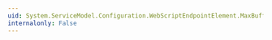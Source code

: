 ```yaml
---
uid: System.ServiceModel.Configuration.WebScriptEndpointElement.MaxBufferSize
internalonly: False
---
```

